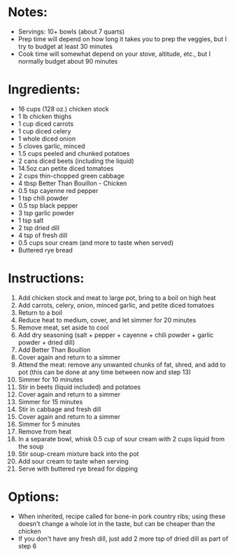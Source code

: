 # Notes: 
- Servings: 10+ bowls (about 7 quarts)
- Prep time will depend on how long it takes you to prep the veggies, but I try to budget at least 30 minutes
- Cook time will somewhat depend on your stove, altitude, etc., but I normally budget about 90 minutes

# Ingredients:
- 16 cups (128 oz.) chicken stock
- 1 lb chicken thighs
- 1 cup diced carrots
- 1 cup diced celery
- 1 whole diced onion
- 5 cloves garlic, minced
- 1.5 cups peeled and chunked potatoes
- 2 cans diced beets (including the liquid)
- 14.5oz can petite diced tomatoes
- 2 cups thin-chopped green cabbage
- 4 tbsp Better Than Bouillon - Chicken
- 0.5 tsp cayenne red pepper
- 1 tsp chili powder
- 0.5 tsp black pepper
- 3 tsp garlic powder
- 1 tsp salt
- 2 tsp dried dill
- 4 tsp of fresh dill
- 0.5 cups sour cream (and more to taste when served)
- Buttered rye bread

# Instructions:
1. Add chicken stock and meat to large pot, bring to a boil on high heat
2. Add carrots, celery, onion, minced garlic, and petite diced tomatoes
3. Return to a boil
4. Reduce heat to medium, cover, and let simmer for 20 minutes
5. Remove meat, set aside to cool
6. Add dry seasoning (salt + pepper + cayenne + chili powder + garlic powder + dried dill)
7. Add Better Than Bouillon
8. Cover again and return to a simmer
9. Attend the meat: remove any unwanted chunks of fat, shred, and add to pot (this can be done at any time between now and step 13)
10. Simmer for 10 minutes
11. Stir in beets (liquid included) and potatoes
12. Cover again and return to a simmer
13. Simmer for 15 minutes
14. Stir in cabbage and fresh dill
15. Cover again and return to a simmer
16. Simmer for 5 minutes
17. Remove from heat
18. In a separate bowl, whisk 0.5 cup of sour cream with 2 cups liquid from the soup
19. Stir soup-cream mixture back into the pot
20. Add sour cream to taste when serving
21. Serve with buttered rye bread for dipping

# Options:
- When inherited, recipe called for bone-in pork country ribs; using these doesn't change a whole lot in the taste, but can be cheaper than the chicken
- If you don't have any fresh dill, just add 2 more tsp of dried dill as part of step 6
